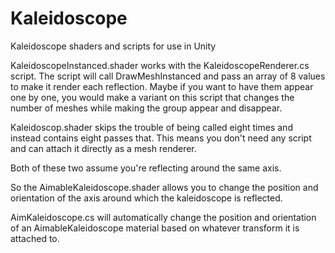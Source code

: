 # Kaleidoscope
Kaleidoscope shaders and scripts for use in Unity

KaleidoscopeInstanced.shader works with the KaleidoscopeRenderer.cs script. The script will call DrawMeshInstanced and pass an array of 8 values to make it render each reflection. Maybe if you want to have them appear one by one, you would make a variant on this script that changes the number of meshes while making the group appear and disappear.

Kaleidoscop.shader skips the trouble of being called eight times and instead contains eight passes that. This means you don't need any script and can attach it directly as a mesh renderer.

Both of these two assume you're reflecting around the same axis.

So the AimableKaleidoscope.shader allows you to change the position and orientation of the axis around which the kaleidoscope is reflected.

AimKaleidoscope.cs will automatically change the position and orientation of an AimableKaleidoscope material based on whatever transform it is attached to.

